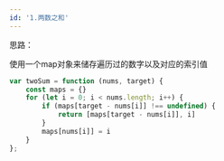 ```yaml
---
id: '1.两数之和'
---
```


思路：

使用一个map对象来储存遍历过的数字以及对应的索引值

```js
var twoSum = function (nums, target) {
    const maps = {}
    for (let i = 0; i < nums.length; i++) {
        if (maps[target - nums[i]] !== undefined) {
            return [maps[target - nums[i]], i]
        }
        maps[nums[i]] = i
    }
};
```

